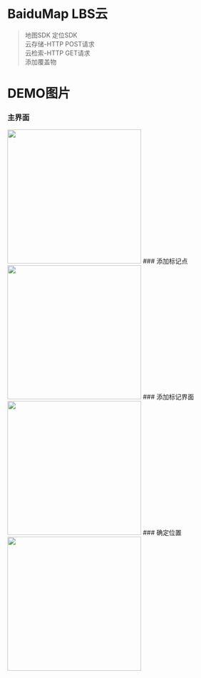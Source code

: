 BaiduMap LBS云
====================
>地图SDK
定位SDK  
云存储-HTTP POST请求  
云检索-HTTP GET请求  
添加覆盖物

# DEMO图片  
### 主界面  
<img src="https://github.com/wangtaoT/BaiduMap/blob/master/DEMO-image/Screenshot_2016-02-29-16-29-05.png" width="300" />  
### 添加标记点  
<img src="https://github.com/wangtaoT/BaiduMap/blob/master/DEMO-image/Screenshot_2016-02-29-21-11-25.png" width="300" />  
### 添加标记界面  
<img src="https://github.com/wangtaoT/BaiduMap/blob/master/DEMO-image/Screenshot_2016-02-29-21-09-03.png" width="300" />  
### 确定位置  
<img src="https://github.com/wangtaoT/BaiduMap/blob/master/DEMO-image/Screenshot_2016-02-29-21-09-12.png" width="300" />  

